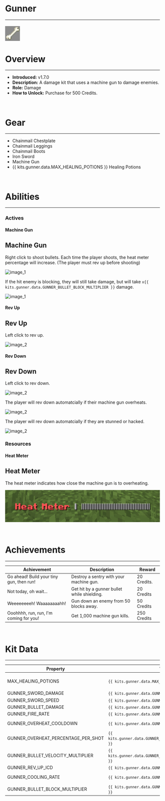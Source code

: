 # Gunner

***

#### ![gunner-icon](../assets/icons/gunner-icon.jpg)

# Overview
***
- **Introduced:** v1.7.0
- **Description:** A damage kit that uses a machine gun to damage enemies.
- **Role:** Damage
- **How to Unlock:** Purchase for 500 Credits.

<br />  

# Gear
***
- Chainmail Chestplate
- Chainmail Leggings
- Chainmail Boots
- Iron Sword
- Machine Gun
- {{ kits.gunner.data.MAX_HEALING_POTIONS }} Healing Potions

<br />  

# Abilities
***

### Actives
<!-- tabs:start -->
#### **Machine Gun**
## Machine Gun
Right click to shoot bullets. Each time the player shoots, the heat meter percentage will increase. (The player must rev up before shooting)

![_image_1_](../assets/kits/gunner/_image_1_.jpg_)

If the hit enemy is blocking, they will still take damage, but will take `x{{ kits.gunner.data.GUNNER_BULLET_BLOCK_MULTIPLIER }}` damage.

![_image_1_](../assets/kits/gunner/_image_1_.jpg_)

#### **Rev Up**
## Rev Up
Left click to rev up.

![_image_2_](../assets/kits/gunner/_image_2_.jpg_)

#### **Rev Down**
## Rev Down
Left click to rev down.

![_image_2_](../assets/kits/gunner/_image_2_.jpg_)

The player will rev down automatcially if their machine gun overheats.

![_image_2_](../assets/kits/gunner/_image_2_.jpg_)

The player will rev down automatcially if they are stunned or hacked.

![_image_2_](../assets/kits/gunner/_image_2_.jpg_)

<!-- tabs:end -->

### Resources
<!-- tabs:start -->
#### **Heat Meter**
## Heat Meter
The heat meter indicates how close the machine gun is to overheating.

![Heat Meter](../assets/kits/gunner/Heat_Meter.png)

<!-- tabs:end -->
<br />

# Achievements
***

| Achievement | Description | Reward |
| ----------- | ----------- | ------ |
| Go ahead! Build your tiny gun, then run! | Destroy a sentry with your machine gun. | 20 Credits. |
| Not today, oh wait... | Get hit by a gunner bullet while shielding. | 20 Credits |
| Weeeeeeeeh! Waaaaaaaahh! | Gun down an enemy from 50 blocks away. | 50 Credits |
| Ooohhhh, run, run, I'm coming for you! | Get 1,000 machine gun kills. | 250 Credits |

<br />  

# Kit Data
***

| Property | Value | Description |
|----------|-------|-------------|
| MAX_HEALING_POTIONS | `{{ kits.gunner.data.MAX_HEALING_POTIONS }}` | {{ kitDataSharedDescriptions.MAX_HEALING_POTIONS }} |
| GUNNER_SWORD_DAMAGE | `{{ kits.gunner.data.GUNNER_SWORD_DAMAGE }}` | The base damage of the sword. |
| GUNNER_SWORD_SPEED | `{{ kits.gunner.data.GUNNER_SWORD_SPEED }}` | The base speed of the sword. |
| GUNNER_BULLET_DAMAGE | `{{ kits.gunner.data.GUNNER_BULLET_DAMAGE }}` | The base damage of a bullet. |
| GUNNER_FIRE_RATE | `{{ kits.gunner.data.GUNNER_FIRE_RATE }}` | The fire rate, in ticks, of the machine gun. |
| GUNNER_OVERHEAT_COOLDOWN | `{{ kits.gunner.data.GUNNER_OVERHEAT_COOLDOWN }}` | The cooldown, in ticks, after the machine gun overheats. (Overheat cooling duration) |
| GUNNER_OVERHEAT_PERCENTAGE_PER_SHOT | `{{ kits.gunner.data.GUNNER_OVERHEAT_PERCENTAGE_PER_SHOT }}` | The heat percentage increase per bullet shot from the machine gun. |
| GUNNER_BULLET_VELOCITY_MULTIPLIER | `{{ kits.gunner.data.GUNNER_BULLET_VELOCITY_MULTIPLIER }}` | The multiplier that controls the initial speed of the bullet. |
| GUNNER_REV_UP_ICD | `{{ kits.gunner.data.GUNNER_REV_UP_ICD }}` | The cooldown, in ticks, to rev up and down. |
| GUNNER_COOLING_RATE | `{{ kits.gunner.data.GUNNER_COOLING_RATE }}` | The percentage per tick that the heat meter cools off by when revved down. |
| GUNNER_BULLET_BLOCK_MULTIPLIER | `{{ kits.gunner.data.GUNNER_BULLET_BLOCK_MULTIPLIER }}` | The damage multiplier of bullets when damaging enemies that are blocking. |